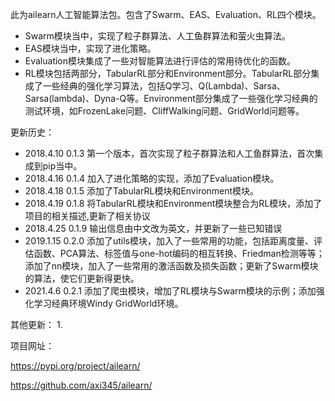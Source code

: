 此为ailearn人工智能算法包。包含了Swarm、EAS、Evaluation、RL四个模块。

- Swarm模块当中，实现了粒子群算法、人工鱼群算法和萤火虫算法。
- EAS模块当中，实现了进化策略。
- Evaluation模块集成了一些对智能算法进行评估的常用待优化的函数。
- RL模块包括两部分，TabularRL部分和Environment部分。TabularRL部分集成了一些经典的强化学习算法，包括Q学习、Q(Lambda)、Sarsa、Sarsa(lambda)、Dyna-Q等。Environment部分集成了一些强化学习经典的测试环境，如FrozenLake问题、CliffWalking问题、GridWorld问题等。

更新历史：

- 2018.4.10   0.1.3   第一个版本，首次实现了粒子群算法和人工鱼群算法，首次集成到pip当中。
- 2018.4.16   0.1.4   加入了进化策略的实现，添加了Evaluation模块。
- 2018.4.18   0.1.5   添加了TabularRL模块和Environment模块。
- 2018.4.19   0.1.8   将TabularRL模块和Environment模块整合为RL模块，添加了项目的相关描述,更新了相关协议
- 2018.4.25   0.1.9   输出信息由中文改为英文，并更新了一些已知错误
- 2019.1.15   0.2.0   添加了utils模块，加入了一些常用的功能，包括距离度量、评估函数、PCA算法、标签值与one-hot编码的相互转换、Friedman检测等等；添加了nn模块，加入了一些常用的激活函数及损失函数；更新了Swarm模块的算法，使它们更新得更快。
- 2021.4.6    0.2.1   添加了爬虫模块，增加了RL模块与Swarm模块的示例；添加强化学习经典环境Windy GridWorld环境。



其他更新：
1.



项目网址：

https://pypi.org/project/ailearn/

https://github.com/axi345/ailearn/
